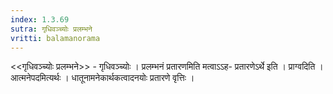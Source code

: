 ```yaml
---
index: 1.3.69
sutra: गृधिवञ्च्योः प्रलम्भने
vritti: balamanorama
---
```


<<गृधिवञ्च्योः प्रलम्भने>> - गृधिवञ्च्योः । प्रलम्भनं प्रतारणमिति मत्वाऽ‌ऽह- प्रतारणेऽर्थे इति । प्राग्वदिति । आत्मनेपदमित्यर्थः । धातूनामनेकार्थकत्वादनयोः प्रतारणे वृत्तिः । 